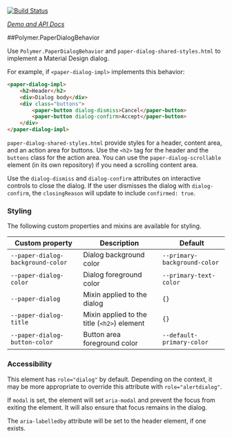 
<!---

This README is automatically generated from the comments in these files:
paper-dialog-behavior.html

Edit those files, and our readme bot will duplicate them over here!
Edit this file, and the bot will squash your changes :)

The bot does some handling of markdown. Please file a bug if it does the wrong
thing! https://github.com/PolymerLabs/tedium/issues

-->

[![Build Status](https://travis-ci.org/PolymerElements/paper-dialog-behavior.svg?branch=master)](https://travis-ci.org/PolymerElements/paper-dialog-behavior)

_[Demo and API Docs](https://elements.polymer-project.org/elements/paper-dialog-behavior)_


##Polymer.PaperDialogBehavior

Use `Polymer.PaperDialogBehavior` and `paper-dialog-shared-styles.html` to implement a Material Design
dialog.

For example, if `<paper-dialog-impl>` implements this behavior:

```html
<paper-dialog-impl>
    <h2>Header</h2>
    <div>Dialog body</div>
    <div class="buttons">
        <paper-button dialog-dismiss>Cancel</paper-button>
        <paper-button dialog-confirm>Accept</paper-button>
    </div>
</paper-dialog-impl>
```

`paper-dialog-shared-styles.html` provide styles for a header, content area, and an action area for buttons.
Use the `<h2>` tag for the header and the `buttons` class for the action area. You can use the
`paper-dialog-scrollable` element (in its own repository) if you need a scrolling content area.

Use the `dialog-dismiss` and `dialog-confirm` attributes on interactive controls to close the
dialog. If the user dismisses the dialog with `dialog-confirm`, the `closingReason` will update
to include `confirmed: true`.

### Styling

The following custom properties and mixins are available for styling.

| Custom property | Description | Default |
| --- | --- | --- |
| `--paper-dialog-background-color` | Dialog background color | `--primary-background-color` |
| `--paper-dialog-color` | Dialog foreground color | `--primary-text-color` |
| `--paper-dialog` | Mixin applied to the dialog | `{}` |
| `--paper-dialog-title` | Mixin applied to the title (`<h2>`) element | `{}` |
| `--paper-dialog-button-color` | Button area foreground color | `--default-primary-color` |

### Accessibility

This element has `role="dialog"` by default. Depending on the context, it may be more appropriate
to override this attribute with `role="alertdialog"`.

If `modal` is set, the element will set `aria-modal` and prevent the focus from exiting the element.
It will also ensure that focus remains in the dialog.

The `aria-labelledby` attribute will be set to the header element, if one exists.


